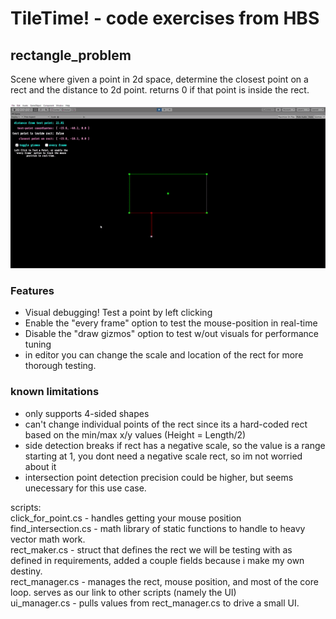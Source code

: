 # TileTime! - code exercises from HBS

## rectangle_problem
Scene where given a point in 2d space, determine the closest point on a rect and the distance to 2d point. 
returns 0 if that point is inside the rect.

![Alt Text](https://github.com/deserializeme/Game-Projects/blob/main/media/gifs/tiletime.gif)

### Features
- Visual debugging! Test a point by left clicking
- Enable the "every frame" option to test the mouse-position in real-time
- Disable the "draw gizmos" option to test w/out visuals for performance tuning
- in editor you can change the scale and location of the rect for more thorough testing.

### known limitations
- only supports 4-sided shapes
- can't change individual points of the rect since its a hard-coded rect based on the min/max x/y values (Height = Length/2)
- side detection breaks if rect has a negative scale, so the value is a range starting at 1, you dont need a negative scale rect, so im not worried about it
- intersection point detection precision could be higher, but seems unecessary for this use case.

scripts:    
 click_for_point.cs - handles getting your mouse position    
 find_intersection.cs - math library of static functions to handle to heavy vector math work.    
 rect_maker.cs - struct that defines the rect we will be testing with as defined in requirements, added a couple fields because i make my own destiny.    
 rect_manager.cs - manages the rect, mouse position, and most of the core loop. serves as our link to other scripts (namely the UI)    
 ui_manager.cs - pulls values from rect_manager.cs to drive a small UI.   










